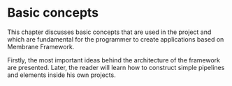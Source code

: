 # Basic concepts

This chapter discusses basic concepts that are used in the project and which are fundamental for the programmer to create applications based on Membrane Framework. 

Firstly, the most important ideas behind the architecture of the framework are presented. Later, the reader will learn how to construct simple pipelines and elements inside his own projects.
